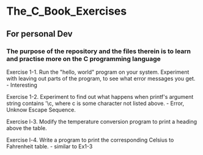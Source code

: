 # The_C_Book_Exercises
## For personal Dev
### The purpose of the repository and the files therein is to learn and practise more on the C programming language

Exercise 1-1. Run the "hello, world" program on your system. Experiment 
with leaving out parts of the program, to see what error messages you get. - Interesting

Exercise 1-2. Experiment to find out what happens when printf's argument 
string contains '\c, where c is some character not listed above. - Error, Unknow Escape Sequence.

Exercise l-3. Modify the temperature conversion program to print a heading 
above the table. 

Exercise l-4. Write a program to print the corresponding Celsius to Fahrenheit 
table. - similar to Ex1-3 
